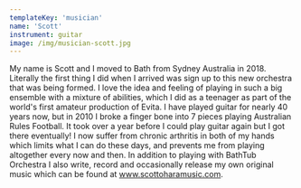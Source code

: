 ```yaml
---
templateKey: 'musician'
name: 'Scott'
instrument: guitar
image: /img/musician-scott.jpg
---
```

My name is Scott and I moved to Bath from Sydney Australia in 2018. Literally the first thing I did when I arrived was sign up to this new orchestra that was being formed.  I love the idea and feeling of playing in such a big ensemble with a mixture of abilities, which I did as a teenager as part of the world's first amateur production of Evita.  I have played guitar for nearly 40 years now,  but in 2010 I broke a finger bone into 7 pieces playing Australian Rules Football.  It took over a year before I could play guitar again but I got there eventually! I now suffer from chronic arthritis in both of my hands which limits  what I can do these days, and prevents me from playing altogether every now and then.  In addition to playing with BathTub Orchestra I also write, record and occasionally release my own original music which can be found at <a href="www.scottoharamusic.com" target="_blank" rel="noopener noreferrer">www.scottoharamusic.com</a>.

